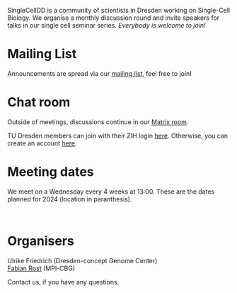 SingleCellDD is a community of scientists in Dresden working on Single-Cell Biology. We organise a monthly discussion round and invite speakers for talks in our single cell seminar series. _Everybody is welcome to join!_

# Mailing List 

Announcements are spread via our [mailing list](https://mailman.zih.tu-dresden.de/groups/listinfo/singlecell), feel free to join!

# Chat room

Outside of meetings, discussions continue in our [Matrix room](https://matrix.to/#/#singlecelldd:tu-dresden.de).

TU Dresden members can join with their ZIH login [here](https://matrix.tu-dresden.de/#/#SingleCellDD:tu-dresden.de). Otherwise, you can create an account [here](https://app.element.io/#/login).

# Meeting dates

We meet on a Wednesday every 4 weeks at 13:00. These are the dates planned for 2024 (location in paranthesis). 

<pre id="events-list">
  <!-- Events will be dynamically inserted here in Markdown format -->
</pre>

<script src="https://cdnjs.cloudflare.com/ajax/libs/PapaParse/5.3.0/papaparse.min.js"></script>

<script>
  document.addEventListener("DOMContentLoaded", function() {
    const currentDate = new Date();

    // Function to format the date as "Feb 12, 2025"
    function formatDate(date) {
      const options = { year: 'numeric', month: 'short', day: 'numeric' };
      return new Intl.DateTimeFormat('en-US', options).format(date);
    }

    // Function to display events as Markdown bullet points
    function displayEvents(events) {
      const eventsList = document.getElementById("events-list");
      let markdownList = "";
      
      events.forEach(event => {
        const eventDate = new Date(event.Date);
        if (eventDate >= currentDate) {
          const formattedDate = formatDate(eventDate);  // Use the new date format
          markdownList += `- ${formattedDate} (${event.Location})\n`;
        }
      });
      
      // Set the Markdown list to the preformatted text block
      eventsList.textContent = markdownList;
    }

    // Fetch and parse the CSV file
    Papa.parse("assets/events.csv", {
      download: true,
      header: true,
      dynamicTyping: true,
      complete: function(results) {
        displayEvents(results.data);
      }
    });
  });
</script>

<!-- - Jan 15, 2025 (CRTD, SR4, 3.310)
- Feb 12, 2025 (CRTD, SR3, 3.310)
- Mar 12, 2025 (CRTD, SR3, 3.310)
- Apr 9, 2025 (CRTD, SR3, 3.310)
- May 7, 2025 (CRTD, SR3, 3.310)
- Jun 4, 2025 (CRTD, SR3, 3.310)
- Jul 2, 2025 (CRTD, SR3, 3.310)
- Jul 30, 2025 (CRTD, SR3, 3.310)
- Aug 27, 2025 (CRTD, SR3, 3.310)
- Sep 24, 2025 (CSBD, Ground Floor SR)
- Oct 22, 2025 (CRTD, SR3, 3.310)
- Nov 19, 2025 (CRTD, SR3, 3.310)
- Dec 17, 2025 (CRTD, SR3, 3.310) -->


# Organisers

Ulrike Friedrich (Dresden-concept Genome Center)  
[Fabian Rost](https://orcid.org/0000-0001-6466-2589) (MPI-CBG)

Contact us, if you have any questions.
